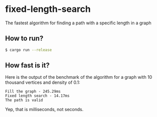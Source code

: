 # fixed-length-search

The fastest algorithm for finding a path with a specific length in a graph

## How to run?

```sh
$ cargo run --release
```

## How fast is it?

Here is the output of the benchmark of the algorithm for a graph with 10 thousand vertices and density of 0.1:
```
Fill the graph - 245.29ms
Fixed length search - 14.17ms
The path is valid
```

Yep, that is milliseconds, not seconds.
